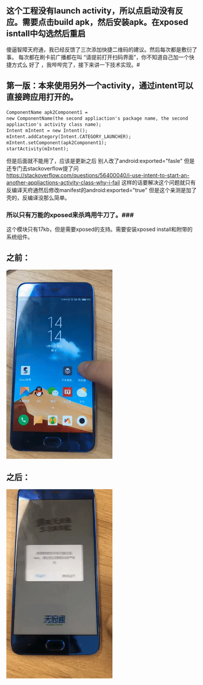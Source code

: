 ## 这个工程没有launch activity，所以点启动没有反应。需要点击build apk，然后安装apk。在xposed isntall中勾选然后重启
傻逼智障天府通，我已经反馈了三次添加快捷二维码的建议。然后每次都是敷衍了事。
每次都在刷卡前广播都在叫 “请提前打开扫码界面”，你不知道自己加一个快捷方式么
好了 ，我哔哔完了，接下来讲一下技术实现。#
## 第一版：本来使用另外一个activity，通过intent可以直接跨应用打开的。
 `````` 
ComponentName apk2Component1 =
new ComponentName(the second appliaction's package name, the second appliaction's activity class name);
Intent mIntent = new Intent();
mIntent.addCategory(Intent.CATEGORY_LAUNCHER);
mIntent.setComponent(apk2Component1);
startActivity(mIntent);
 `````` 
但是后面就不能用了，应该是更新之后 别人改了android:exported="fasle"
但是还专门去stackoverflow提了问
https://stackoverflow.com/questions/56400040/i-use-intent-to-start-an-another-appliactions-activity-class-why-i-fail
这样的话要解决这个问题就只有反编译天府通然后修改manifest的android:exported="true"
但是这个亲测是加了壳的，反编译没那么简单。
### 所以只有万能的xposed来杀鸡用牛刀了。###
这个模块只有17kb，但是需要xposed的支持。需要安装xposed install和附带的系统组件。
## 之前：
![image](https://github.com/TheKeyDU/XposedTianFuTongJustJumpToQcCodeActivity/blob/master/%E5%8E%9F%E5%A7%8B.gif?raw=true)
## 之后：
![image](https://github.com/TheKeyDU/XposedTianFuTongJustJumpToQcCodeActivity/blob/master/%E6%8F%92%E4%BB%B6%E5%90%8E.gif?raw=true)
 
